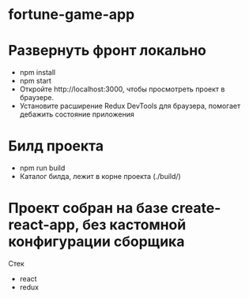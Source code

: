 # fortune-game-app

# Развернуть фронт локально
<ul>
  <li>npm install</li>
  <li>npm start</li>
  <li>Откройте http://localhost:3000, чтобы просмотреть проект в браузере.</li>
  <li>Установите расширение Redux DevTools для браузера, помогает дебажить состояние приложения</li>
 </ul>
 
 # Билд проекта
 <ul>
  <li>npm run build</li>
  <li>Каталог билда, лежит в корне проекта (./build/)</li>
 </ul>
 
 # Проект собран на базе create-react-app, без кастомной конфигурации сборщика
 Стек
 <ul>
  <li>react</li>
  <li>redux</li>
 </ul>
